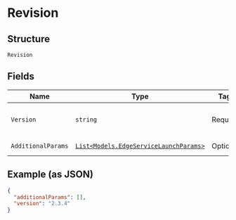 
# Revision

## Structure

`Revision`

## Fields

| Name | Type | Tags | Description |
|  --- | --- | --- | --- |
| `Version` | `string` | Required | **Constraints**: *Maximum Length*: `64`, *Pattern*: `^[\w\d_\.\#\$\%\|^\&\*\@\!\-]{1,64}$` |
| `AdditionalParams` | [`List<Models.EdgeServiceLaunchParams>`](../../doc/models/edge-service-launch-params.md) | Optional | **Constraints**: *Maximum Items*: `100` |

## Example (as JSON)

```json
{
  "additionalParams": [],
  "version": "2.3.4"
}
```

